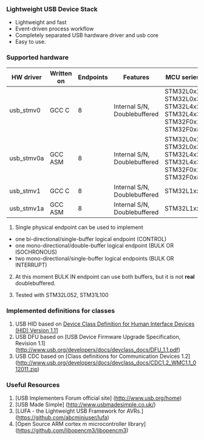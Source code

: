 ### Lightweight USB Device Stack ###

+ Lightweight and fast
+ Event-driven process workflow
+ Completely separated USB hardware driver and usb core
+ Easy to use.

### Supported hardware ###

| HW driver  | Written on | Endpoints |                     Features | MCU series |
|------------|------------|-----------|------------------------------|------------|
| usb_stmv0  | GCC C      | 8         | Internal S/N, Doublebuffered | STM32L0x2 STM32L0x3 STM32L4x2 STM32L4x3 STM32F0x2 STM32F0x8 |
| usb_stmv0a | GCC ASM    | 8         | Internal S/N, Doublebuffered | STM32L0x2 STM32L0x3 STM32L4x2 STM32L4x3 STM32F0x2 STM32F0x8 |
| usb_stmv1  | GCC C      | 8         | Internal S/N, Doublebuffered | STM32L1xx  |
| usb_stmv1a | GCC ASM    | 8         | Internal S/N, Doublebuffered | STM32L1xx  |


1. Single physical endpoint can be used to implement
  + one bi-directional/single-buffer logical endpoint (CONTROL)
  + one mono-directional/double-buffer logical endpoint (BULK OR ISOCHRONOUS)
  + two mono-directional/single-buffer logical endpoints (BULK OR INTERRUPT)

2. At this moment BULK IN endpoint can use both buffers, but it is not **real** doublebuffered.

3. Tested with STM32L052, STM31L100

### Implemented definitions for classes ###
1. USB HID based on [Device Class Definition for Human Interface Devices (HID) Version 1.11](http://www.usb.org/developers/hidpage/HID1_11.pdf)
2. USB DFU based on [USB Device Firmware Upgrade Specification, Revision 1.1] (http://www.usb.org/developers/docs/devclass_docs/DFU_1.1.pdf)
3. USB CDC based on [Class definitions for Communication Devices 1.2] (http://www.usb.org/developers/docs/devclass_docs/CDC1.2_WMC1.1_012011.zip)

### Useful Resources ###
1. [USB Implementers Forum official site] (http://www.usb.org/home)
2. [USB Made Simple] (http://www.usbmadesimple.co.uk/)
3. [LUFA - the Lightweight USB Framework for AVRs.] (https://github.com/abcminiuser/lufa)
4. [Open Source ARM cortex m microcontroller library] (https://github.com/libopencm3/libopencm3)
